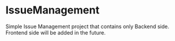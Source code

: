 # IssueManagement

Simple Issue Management project that contains only Backend side.
Frontend side will be added in the future.
